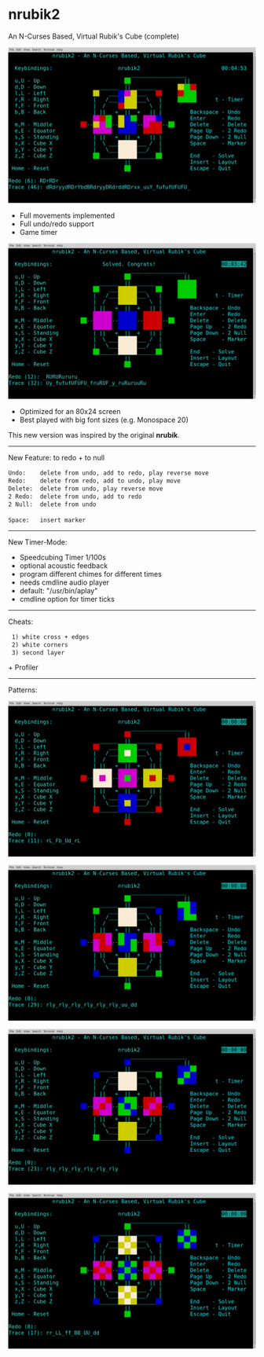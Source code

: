 # nrubik2
An N-Curses Based, Virtual Rubik's Cube (complete)

![Nrubik2](nrubik2.jpg?raw=true)

 - Full movements implemented
 - Full undo/redo support
 - Game timer

![Solved](nrubik2-solved.jpg?raw=true)

 - Optimized for an 80x24 screen
 - Best played with big font sizes (e.g. Monospace 20)

This new version was inspired by the original **nrubik**.

-----

New Feature: to redo + to null

```
Undo:    delete from undo, add to redo, play reverse move
Redo:    delete from redo, add to undo, play move
Delete:  delete from undo, play reverse move
2 Redo:  delete from undo, add to redo
2 Null:  delete from undo

Space:   insert marker
```

-----
New Timer-Mode:

 - Speedcubing Timer 1/100s
 - optional acoustic feedback
 - program different chimes for different times
 - needs cmdline audio player
 - default: "/usr/bin/aplay"
 - cmdline option for timer ticks

-----
Cheats:

```
 1) white cross + edges
 2) white corners
 3) second layer
```

 \+ Profiler

-----
Patterns:

![Nest](nest.jpg?raw=true)

![Z-Line](z-line.jpg?raw=true)

![Zigzag](zigzag.jpg?raw=true)

![Checkerboard](checkerboard.jpg?raw=true)
